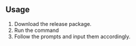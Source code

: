 ## Usage

1) Download the release package.
2) Run the command
3) Follow the prompts and input them accordingly.
